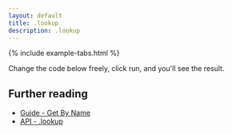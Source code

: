 ```yaml
---
layout: default
title: .lookup
description: .lookup
---
```


{% include example-tabs.html %}

Change the code below freely, click run, and you'll see the result.

<script src="https://embed.runkit.com"></script>
<div id="cbmlookup"></div>
<script>var notebook = RunKit.createNotebook({
    element: document.getElementById("cbmlookup"),
    title: 'lookup',
    preamble: "const cbmApi = require('@cbmjs/cbm-api'); const cbm = new cbmApi();",
    minHeight: "20%",
    //onLoad: (n) => n.evaluate(),
    source: "const result = await cbm.lookup('time', 'c');\nif (result.statusCode === 200) {\n    console.log('Found it!');\n    result.body\n}"
})</script>

## Further reading

- [Guide - Get By Name](./guide/gbn/)
- [API - .lookup](./api/main/#lookup)
